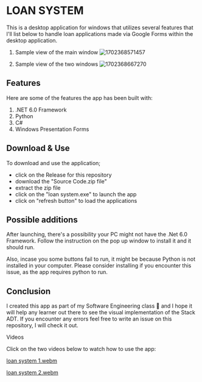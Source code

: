 # LOAN SYSTEM

This is a desktop application for windows that utilizes several features that I'll list below to handle loan applications made via Google Forms within the desktop application. 

1. Sample view of the main window 
![1702368571457](https://github.com/mulwa06/Loan-System/assets/91142002/e54ef9e6-b896-440a-8010-1b08dfe45bdb)

2. Sample view of the two windows 
![1702368667270](https://github.com/mulwa06/Loan-System/assets/91142002/3b559d04-c095-41f2-86d5-5e2b5044f75d)

## Features

Here are some of the features the app has been built with:

1. .NET 6.0 Framework
2. Python
3. C#
4. Windows Presentation Forms

## Download & Use

To download and use the application; 
- click on the Release for this repository
- download the "Source Code.zip file"
- extract the zip file
- click on the "loan system.exe" to launch the app
- click on "refresh button" to load the applications

## Possible additions

After launching, there's a possibility your PC might not have the .Net 6.0 Framework. Follow the instruction on the pop up window to install it and it should run.

Also, incase you some buttons fail to run, it might be because Python is not installed in your computer. Please consider installing if you encounter this issue, as the app requires python to run.

## Conclusion

I created this app as part of my Software Engineering class 💯 and I hope it will help any learner out there to see the visual implementation of the Stack ADT.
If you encounter any errors feel free to write an issue on this repository, I will check it out.

Videos

Click on the two videos below to watch how to use the app:

[loan system 1.webm](https://github.com/mulwa06/Loan-System/assets/91142002/c60d0da1-0266-443b-bc9c-e079fb5616b0)

[loan system 2.webm](https://github.com/mulwa06/Loan-System/assets/91142002/a4381719-a68c-404e-b465-f24508e404af)
